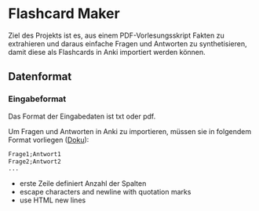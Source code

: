 # Flashcard Maker


Ziel des Projekts ist es, aus einem PDF-Vorlesungsskript Fakten zu extrahieren und daraus einfache Fragen und Antworten zu synthetisieren, damit diese als Flashcards in Anki importiert werden können.

## Datenformat

### Eingabeformat

Das Format der Eingabedaten ist txt oder pdf.

Um Fragen und Antworten in Anki zu importieren, müssen sie in folgendem Format vorliegen ([Doku](https://docs.ankiweb.net/importing/text-files.html)):
```import.txt
Frage1;Antwort1
Frage2;Antwort2
...
```

- erste Zeile definiert Anzahl der Spalten
- escape characters and newline with quotation marks
- use HTML new lines
